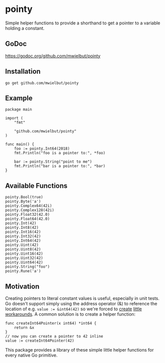 # pointy

Simple helper functions to provide a shorthand to get a pointer to a variable holding a constant.

## GoDoc

https://godoc.org/github.com/mwielbut/pointy

## Installation

`go get github.com/mwielbut/pointy`

## Example

```golang
package main

import (
	"fmt"

	"github.com/mwielbut/pointy"
)

func main() {
	foo := pointy.Int64(2018)
	fmt.Println("foo is a pointer to:", *foo)

	bar := pointy.String("point to me")
	fmt.Println("bar is a pointer to:", *bar)
}
```

## Available Functions

`pointy.Bool(true)`  
`pointy.Byte('a')`  
`pointy.Complex64(42i)`  
`pointy.Complex128(42i)`  
`pointy.Float32(42.0)`  
`pointy.Float64(42.0)`  
`pointy.Int(42)`  
`pointy.Int8(42)`  
`pointy.Int16(42)`  
`pointy.Int32(42)`  
`pointy.Int64(42)`  
`pointy.Uint(42)`  
`pointy.Uint8(42)`  
`pointy.Uint16(42)`  
`pointy.Uint32(42)`  
`pointy.Uint64(42)`  
`pointy.String("foo")`  
`pointy.Rune('a')`

## Motivation

Creating pointers to literal constant values is useful, especially in unit tests. Go doesn't support simply using the address operator (&) to reference the location of e.g. `value := &int64(42)` so we're forced to [create](https://stackoverflow.com/questions/35146286/find-address-of-constant-in-go/35146856#35146856) [little](https://stackoverflow.com/questions/34197248/how-can-i-store-reference-to-the-result-of-an-operation-in-go/34197367#34197367) [workarounds](https://stackoverflow.com/questions/30716354/how-do-i-do-a-literal-int64-in-go/30716481#30716481). A common solution is to create a helper function:

```golang
func createInt64Pointer(x int64) *int64 {
    return &x
}
// now you can create a pointer to 42 inline
value := createInt64Pointer(42)
```

This package provides a library of these simple little helper functions for every native Go primitive.
